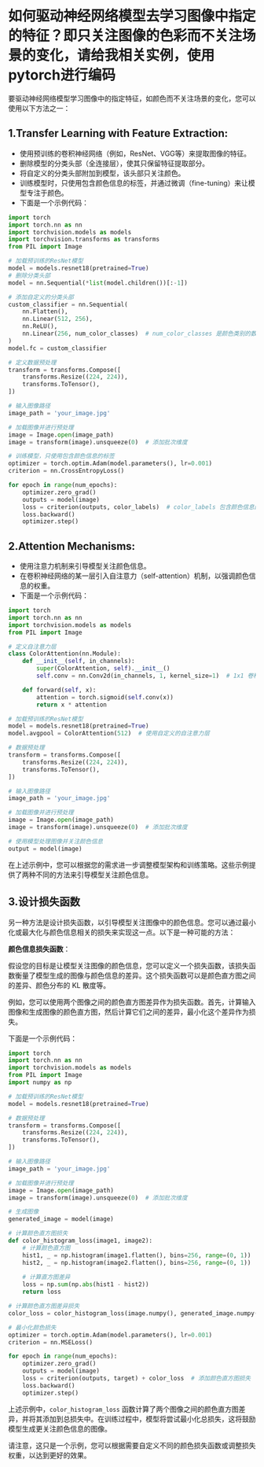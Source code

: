 # 如何驱动神经网络模型去学习图像中指定的特征？即只关注图像的色彩而不关注场景的变化，请给我相关实例，使用pytorch进行编码

要驱动神经网络模型学习图像中的指定特征，如颜色而不关注场景的变化，您可以使用以下方法之一：

## 1.**Transfer Learning with Feature Extraction**:

- 使用预训练的卷积神经网络（例如，ResNet、VGG等）来提取图像的特征。
- 删除模型的分类头部（全连接层），使其只保留特征提取部分。
- 将自定义的分类头部附加到模型，该头部只关注颜色。
- 训练模型时，只使用包含颜色信息的标签，并通过微调（fine-tuning）来让模型专注于颜色。
- 下面是一个示例代码：

```python
import torch
import torch.nn as nn
import torchvision.models as models
import torchvision.transforms as transforms
from PIL import Image

# 加载预训练的ResNet模型
model = models.resnet18(pretrained=True)
# 删除分类头部
model = nn.Sequential(*list(model.children())[:-1])

# 添加自定义的分类头部
custom_classifier = nn.Sequential(
    nn.Flatten(),
    nn.Linear(512, 256),
    nn.ReLU(),
    nn.Linear(256, num_color_classes)  # num_color_classes 是颜色类别的数量
)
model.fc = custom_classifier

# 定义数据预处理
transform = transforms.Compose([
    transforms.Resize((224, 224)),
    transforms.ToTensor(),
])

# 输入图像路径
image_path = 'your_image.jpg'

# 加载图像并进行预处理
image = Image.open(image_path)
image = transform(image).unsqueeze(0)  # 添加批次维度

# 训练模型，只使用包含颜色信息的标签
optimizer = torch.optim.Adam(model.parameters(), lr=0.001)
criterion = nn.CrossEntropyLoss()

for epoch in range(num_epochs):
    optimizer.zero_grad()
    outputs = model(image)
    loss = criterion(outputs, color_labels)  # color_labels 包含颜色信息的标签
    loss.backward()
    optimizer.step()
```

## 2.**Attention Mechanisms**:

- 使用注意力机制来引导模型关注颜色信息。
- 在卷积神经网络的某一层引入自注意力（self-attention）机制，以强调颜色信息的权重。
- 下面是一个示例代码：

```python
import torch
import torch.nn as nn
import torchvision.models as models
from PIL import Image

# 定义自注意力层
class ColorAttention(nn.Module):
    def __init__(self, in_channels):
        super(ColorAttention, self).__init__()
        self.conv = nn.Conv2d(in_channels, 1, kernel_size=1)  # 1x1 卷积用于生成注意力权重

    def forward(self, x):
        attention = torch.sigmoid(self.conv(x))
        return x * attention

# 加载预训练的ResNet模型
model = models.resnet18(pretrained=True)
model.avgpool = ColorAttention(512)  # 使用自定义的自注意力层

# 数据预处理
transform = transforms.Compose([
    transforms.Resize((224, 224)),
    transforms.ToTensor(),
])

# 输入图像路径
image_path = 'your_image.jpg'

# 加载图像并进行预处理
image = Image.open(image_path)
image = transform(image).unsqueeze(0)  # 添加批次维度

# 使用模型处理图像并关注颜色信息
output = model(image)
```

在上述示例中，您可以根据您的需求进一步调整模型架构和训练策略。这些示例提供了两种不同的方法来引导模型关注颜色信息。

## 3.设计损失函数

另一种方法是设计损失函数，以引导模型关注图像中的颜色信息。您可以通过最小化或最大化与颜色信息相关的损失来实现这一点。以下是一种可能的方法：

**颜色信息损失函数**：

假设您的目标是让模型关注图像的颜色信息，您可以定义一个损失函数，该损失函数衡量了模型生成的图像与颜色信息的差异。这个损失函数可以是颜色直方图之间的差异、颜色分布的 KL 散度等。

例如，您可以使用两个图像之间的颜色直方图差异作为损失函数。首先，计算输入图像和生成图像的颜色直方图，然后计算它们之间的差异，最小化这个差异作为损失。

下面是一个示例代码：

```python
import torch
import torch.nn as nn
import torchvision.models as models
from PIL import Image
import numpy as np

# 加载预训练的ResNet模型
model = models.resnet18(pretrained=True)

# 数据预处理
transform = transforms.Compose([
    transforms.Resize((224, 224)),
    transforms.ToTensor(),
])

# 输入图像路径
image_path = 'your_image.jpg'

# 加载图像并进行预处理
image = Image.open(image_path)
image = transform(image).unsqueeze(0)  # 添加批次维度

# 生成图像
generated_image = model(image)

# 计算颜色直方图损失
def color_histogram_loss(image1, image2):
    # 计算颜色直方图
    hist1, _ = np.histogram(image1.flatten(), bins=256, range=(0, 1))
    hist2, _ = np.histogram(image2.flatten(), bins=256, range=(0, 1))
    
    # 计算直方图差异
    loss = np.sum(np.abs(hist1 - hist2))
    return loss

# 计算颜色直方图差异损失
color_loss = color_histogram_loss(image.numpy(), generated_image.numpy())

# 最小化颜色损失
optimizer = torch.optim.Adam(model.parameters(), lr=0.001)
criterion = nn.MSELoss()

for epoch in range(num_epochs):
    optimizer.zero_grad()
    outputs = model(image)
    loss = criterion(outputs, target) + color_loss  # 添加颜色直方图损失
    loss.backward()
    optimizer.step()
```

上述示例中，`color_histogram_loss` 函数计算了两个图像之间的颜色直方图差异，并将其添加到总损失中。在训练过程中，模型将尝试最小化总损失，这将鼓励模型生成更关注颜色信息的图像。

请注意，这只是一个示例，您可以根据需要自定义不同的颜色损失函数或调整损失权重，以达到更好的效果。